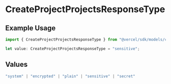 # CreateProjectProjectsResponseType

## Example Usage

```typescript
import { CreateProjectProjectsResponseType } from "@vercel/sdk/models/createprojectop.js";

let value: CreateProjectProjectsResponseType = "sensitive";
```

## Values

```typescript
"system" | "encrypted" | "plain" | "sensitive" | "secret"
```
